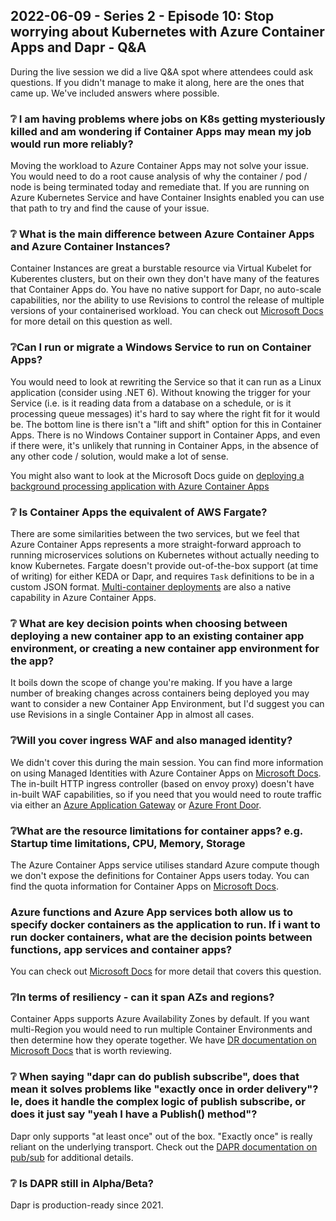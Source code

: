 ## 2022-06-09 - Series 2 - Episode 10: Stop worrying about Kubernetes with Azure Container Apps and Dapr - Q&A

During the live session we did a live Q&A spot where attendees could ask questions. If you didn't manage to make it along, here are the ones that came up. We've included answers where possible.

### ❔ I am having problems where jobs on K8s getting mysteriously killed and am wondering if Container Apps may mean my job would run more reliably?

Moving the workload to Azure Container Apps may not solve your issue. You would need to do a root cause analysis of why the container / pod / node is being terminated today and remediate that.  If you are running on Azure Kubernetes Service and have Container Insights enabled you can use that path to try and find the cause of your issue.

### ❔ What is the main difference between Azure Container Apps and Azure Container Instances?

Container Instances are great a burstable resource via Virtual Kubelet for Kuberentes clusters, but on their own they don't have many of the features that Container Apps do. You have no native support for Dapr, no auto-scale capabilities, nor the ability to use Revisions to control the release of multiple versions of your containerised workload. You can check out [Microsoft Docs](https://docs.microsoft.com/azure/container-apps/compare-options#azure-container-instances) for more detail on this question as well.

### ❔Can I run or migrate a Windows Service to run on Container Apps?

You would need to look at rewriting the Service so that it can run as a Linux application (consider using .NET 6). Without knowing the trigger for your Service (i.e. is it reading data from a database on a schedule, or is it processing queue messages) it's hard to say where the right fit for it would be. The bottom line is there isn't a "lift and shift" option for this in Container Apps. There is no Windows Container support in Container Apps, and even if there were, it's unlikely that running in Container Apps, in the absence of any other code / solution, would make a lot of sense.

You might also want to look at the Microsoft Docs guide on [deploying a background processing application with Azure Container Apps](https://docs.microsoft.com/azure/container-apps/background-processing?tabs=bash)

### ❔ Is Container Apps the equivalent of AWS Fargate?

There are some similarities between the two services, but we feel that Azure Container Apps represents a more straight-forward approach to running microservices solutions on Kubernetes without actually needing to know Kubernetes. Fargate doesn't provide out-of-the-box support (at time of writing) for either KEDA or Dapr, and requires `Task` definitions to be in a custom JSON format. [Multi-container deployments](https://docs.microsoft.com/azure/container-instances/container-instances-multi-container-yaml) are also a native capability in Azure Container Apps.

### ❔ What are key decision points when choosing between deploying a new container app to an existing container app environment, or creating a new container app environment for the app? 

 It boils down the scope of change you're making. If you have a large number of breaking changes across containers being deployed you may want to consider a new Container App Environment, but I'd suggest you can use Revisions in a single Container App in almost all cases. 

### ❔Will you cover ingress WAF and also managed identity?

 We didn't cover this during the main session. You can find more information on using Managed Identities with Azure Container Apps on [Microsoft Docs](https://docs.microsoft.com/azure/container-apps/managed-identity). The in-built HTTP ingress controller (based on envoy proxy) doesn't have in-built WAF capabilities, so if you need that you would need to route traffic via either an [Azure Application Gateway](https://docs.microsoft.com/azure/application-gateway/overview) or [Azure Front Door](https://docs.microsoft.com/azure/frontdoor/front-door-overview).


### ❔What are the resource limitations for container apps? e.g. Startup time limitations, CPU, Memory, Storage

The Azure Container Apps service utilises standard Azure compute though we don't expose the definitions for Container Apps users today. You can find the quota information for Container Apps on [Microsoft Docs](https://docs.microsoft.com/azure/container-apps/quotas).

###  Azure functions and Azure App services both allow us to specify docker containers as the application to run. If i want to run docker containers, what are the decision points between functions, app services and container apps?

You can check out [Microsoft Docs](https://docs.microsoft.com/azure/container-apps/compare-options#azure-container-instances) for more detail that covers this question.

### ❔In terms of resiliency - can it span AZs and regions?

Container Apps supports Azure Availability Zones by default. If you want multi-Region you would need to run multiple Container Environments and then determine how they operate together. We have [DR documentation on Microsoft Docs](https://docs.microsoft.com/azure/container-apps/disaster-recovery) that is worth reviewing.

### ❔ When saying "dapr can do publish subscribe", does that mean it solves problems like "exactly once in order delivery"? Ie, does it handle the complex logic of publish subscribe, or does it just say "yeah I have a Publish() method"?

Dapr only supports "at least once" out of the box. "Exactly once" is really reliant on the underlying transport. Check out the [DAPR documentation on pub/sub](https://docs.dapr.io/developing-applications/building-blocks/pubsub/pubsub-overview/) for additional details.

### ❔ Is DAPR still in Alpha/Beta?

Dapr is production-ready since 2021.